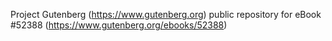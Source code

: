 Project Gutenberg (https://www.gutenberg.org) public repository for
eBook #52388 (https://www.gutenberg.org/ebooks/52388)
